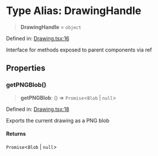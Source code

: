 # Type Alias: DrawingHandle

> **DrawingHandle** = `object`

Defined in: [Drawing.tsx:16](https://github.com/Capstone-Projects-2025-Fall/project-001-sketch2screen/blob/96530467301d960d36d6e993098335b81aa97167/frontend/src/App/Drawing.tsx#L16)

Interface for methods exposed to parent components via ref

## Properties

### getPNGBlob()

> **getPNGBlob**: () => `Promise`\<`Blob` \| `null`\>

Defined in: [Drawing.tsx:18](https://github.com/Capstone-Projects-2025-Fall/project-001-sketch2screen/blob/96530467301d960d36d6e993098335b81aa97167/frontend/src/App/Drawing.tsx#L18)

Exports the current drawing as a PNG blob

#### Returns

`Promise`\<`Blob` \| `null`\>
